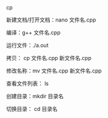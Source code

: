 cp

新建文档/打开文档：nano 文件名.cpp

编译：g++ 文件名.cpp  

运行文件：./a.out

拷贝： cp 文件名.cpp 新文件名.cpp

修改名称：mv 文件名.cpp 新文件名.cpp

查看文件列表： ls

创建目录：mkdir 目录名

切换目录： cd 目录名